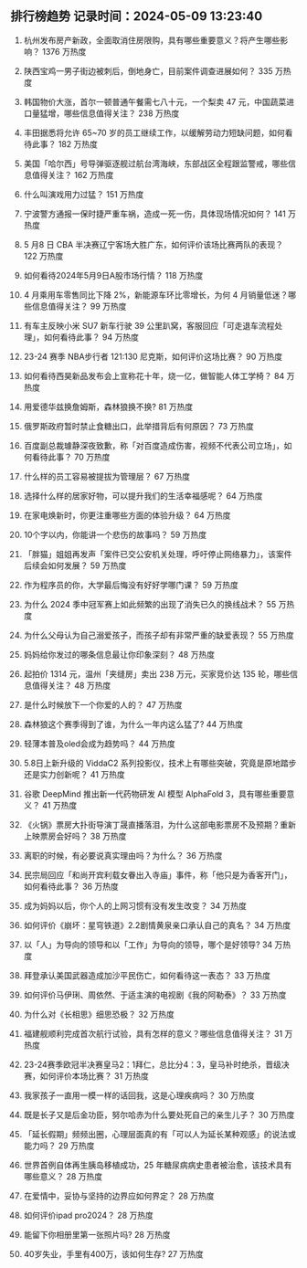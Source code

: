 
## 排行榜趋势 记录时间：2024-05-09 13:23:40
  
  1. 杭州发布房产新政，全面取消住房限购，具有哪些重要意义？将产生哪些影响？ 1376 万热度
    
  2. 陕西宝鸡一男子街边被刺后，倒地身亡，目前案件调查进展如何？ 335 万热度
    
  3. 韩国物价大涨，首尔一顿普通午餐需七八十元，一个梨卖 47 元，中国蔬菜进口量猛增，哪些信息值得关注？ 238 万热度
    
  4. 丰田据悉将允许 65~70 岁的员工继续工作，以缓解劳动力短缺问题，如何看待此事？ 182 万热度
    
  5. 美国「哈尔西」号导弹驱逐舰过航台湾海峡，东部战区全程跟监警戒，哪些信息值得关注？ 162 万热度
    
  6. 什么叫演戏用力过猛？ 151 万热度
    
  7. 宁波警方通报一保时捷严重车祸，造成一死一伤，具体现场情况如何？ 141 万热度
    
  8. 5 月8 日 CBA 半决赛辽宁客场大胜广东，如何评价该场比赛两队的表现？ 122 万热度
    
  9. 如何看待2024年5月9日A股市场行情？ 118 万热度
    
  10. 4 月乘用车零售同比下降 2%，新能源车环比零增长，为何 4 月销量低迷？哪些信息值得关注？ 99 万热度
    
  11. 有车主反映小米 SU7 新车行驶 39 公里趴窝，客服回应「可走退车流程处理」，如何看待此事？ 94 万热度
    
  12. 23-24 赛季 NBA步行者 121:130 尼克斯，如何评价这场比赛？ 90 万热度
    
  13. 如何看待西昊新品发布会上宣称花十年，烧一亿，做智能人体工学椅？ 84 万热度
    
  14. 用爱德华兹换詹姆斯，森林狼换不换? 81 万热度
    
  15. 俄罗斯政府暂时禁止食糖出口，此举措背后有何原因？ 73 万热度
    
  16. 百度副总裁璩静深夜致歉，称「对百度造成伤害，视频不代表公司立场」，如何看待此事？ 70 万热度
    
  17. 什么样的员工容易被提拔为管理层？ 67 万热度
    
  18. 选择什么样的居家好物，可以提升我们的生活幸福感呢？ 64 万热度
    
  19. 在家电焕新时，你更注重哪些方面的体验升级？ 64 万热度
    
  20. 10个字以内，你能讲一个悲伤的故事吗？ 59 万热度
    
  21. 「胖猫」姐姐再发声「案件已交公安机关处理，呼吁停止网络暴力」，该案件后续会如何发展？ 59 万热度
    
  22. 作为程序员的你，大学最后悔没有好好学哪门课？ 59 万热度
    
  23. 为什么 2024 季中冠军赛上如此频繁的出现了消失已久的换线战术？ 55 万热度
    
  24. 为什么父母认为自己溺爱孩子，而孩子却有非常严重的缺爱表现？ 55 万热度
    
  25. 妈妈给你发过的哪条信息最让你印象深刻？ 48 万热度
    
  26. 起拍价 1314 元，温州「夹缝房」卖出 238 万元，买家竞价达 135 轮，哪些信息值得关注？ 48 万热度
    
  27. 是什么时候放下一个你爱的人的？ 47 万热度
    
  28. 森林狼这个赛季得到了谁，为什么一年内这么猛了? 44 万热度
    
  29. 轻薄本普及oled会成为趋势吗？ 44 万热度
    
  30. 5.8日上新升级的 ViddaC2 系列投影仪，技术上有哪些突破，究竟是原地踏步还是实力创新呢？ 41 万热度
    
  31. 谷歌 DeepMind 推出新一代药物研发 AI 模型 AlphaFold 3，具有哪些重要意义？ 41 万热度
    
  32. 《火锅》票房大扑街导演丁晟直播落泪，为什么这部电影票房不及预期？重新上映票房会好吗？ 38 万热度
    
  33. 离职的时候，有必要说真实理由吗？为什么？ 36 万热度
    
  34. 民宗局回应「和尚开宾利载女眷出入寺庙」事件，称「他只是为香客开门」，如何看待此事？ 36 万热度
    
  35. 成为妈妈以后，你个人的上网习惯有没有发生改变？ 34 万热度
    
  36. 如何评价《崩坏：星穹铁道》2.2剧情黄泉亲口承认自己的真名？ 34 万热度
    
  37. 以「人」为导向的领导和以「工作」为导向的领导，哪个是好领导? 34 万热度
    
  38. 拜登承认美国武器造成加沙平民伤亡，如何看待这一表态？ 33 万热度
    
  39. 如何评价马伊琍、周依然、于适主演的电视剧《我的阿勒泰》？ 33 万热度
    
  40. 为什么对《长相思》细思恐极？ 32 万热度
    
  41. 福建舰顺利完成首次航行试验，具有怎样的意义？哪些信息值得关注？ 31 万热度
    
  42. 23-24赛季欧冠半决赛皇马2：1拜仁，总比分4：3，皇马补时绝杀，晋级决赛，如何评价本场比赛？ 31 万热度
    
  43. 我家孩子一直用一模一样的话回我，这是心理疾病吗？ 30 万热度
    
  44. 既是长子又是后金功臣，努尔哈赤为什么要处死自己的亲生儿子？ 30 万热度
    
  45. 「延长假期」频频出圈，心理层面真的有「可以人为延长某种观感」的说法或能力吗？ 29 万热度
    
  46. 世界首例自体再生胰岛移植成功，25 年糖尿病病史患者被治愈，该技术具有哪些意义？ 28 万热度
    
  47. 在爱情中，妥协与坚持的边界应如何界定？ 28 万热度
    
  48. 如何评价ipad pro2024？ 28 万热度
    
  49. 能留下你相册里第一张照片吗? 28 万热度
    
  50. 40岁失业，手里有400万，该如何生存? 27 万热度
    